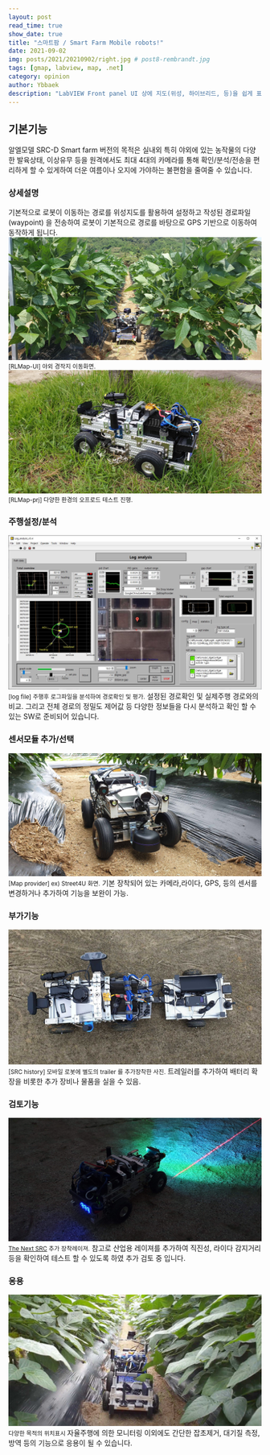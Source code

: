 ```yaml
---
layout: post
read_time: true
show_date: true
title: "스마트팜 / Smart Farm Mobile robots!"
date: 2021-09-02
img: posts/2021/20210902/right.jpg # post8-rembrandt.jpg
tags: [gmap, labview, map, .net]
category: opinion
author: Ybbaek
description: "LabVIEW Front panel UI 상에 지도(위성, 하이브리드, 등)을 쉽게 표시하고 경로 설정등을 할 수 있는 vi"
---
```

## 기본기능
알엘모델 SRC-D Smart farm 버전의 목적은 실내외 특히 야외에 있는 농작물의 다양한 발육상태, 이상유무 등을 원격에서도 최대 4대의 카메라를 통해 확인/분석/전송을  편리하게 할 수 있게하여 더운 여름이나 오지에 가야하는 불편함을 줄여줄 수 있습니다. 

### 상세설명
기본적으로 로봇이 이동하는 경로를 위성지도를 활용하여 설정하고 작성된 경로파일(waypoint) 을 전송하여 로봇이 기본적으로 경로를 바탕으로 GPS 기반으로 이동하여 동작하게 됩니다.
![Field](./assets/img/posts/2021/20210902/field.jpg)
<small>[RLMap-UI] 야외 경작지 이동화면.</small>
![RLMap-prj](./assets/img/posts/2021/20210902/grass.jpg)
<small>[RLMap-prj] 다양한 환경의 오프로드 테스트 진행.</small>

### 주행설정/분석
![GPS 관련 소프트웨어](./assets/img/posts/2021/20210902/log.jpg)
<small>[log file] 주행후 로그파일을 분석하여 경로확인 및 평가.</small>
설정된 경로확인 및 실제주행 경로와의 비교. 그리고 전체 경로의 정밀도 제어값 등 다양한 정보들을 다시 분석하고 확인 할 수 있는 SW로 준비되어 있습니다.

### 센서모듈 추가/선택
![ robot](./assets/img/posts/2021/20210902/left.jpg)
<small>[Map provider] ex) Street4U 화면.</small>
기본 장착되어 있는 카메라,라이다, GPS, 등의 센서를 변경하거나 추가하여 기능을 보완이 가능.

### 부가기능
![SRC hw option](./assets/img/posts/2021/20210902/trailer.jpg)
<small>[SRC history] 모바일 로봇에 별도의 trailer 를 추가장착한 사진.</small>
트레일러를 추가하여 배터리 확장을 비롯한 추가 장비나 물품을 실을 수 있음.

### 검토기능
![The Next SRC](./assets/img/posts/2021/20210902/laser.jpg)
<small>[The Next SRC](https://github.com/yunbum/SRC) 추가 장착레이져.</small>
참고로 산업용 레이져를 추가하여 직진성, 라이다 감지거리 등을 확인하여 테스트 할 수 있도록 하였 추가 검토 중 입니다.

### 응용
![cartpole](./assets/img/posts/2021/20210902/offroad-2.jpg)
<small>다양한 목적의 위치표시 </small>
자율주행에 의한 모니터링 이외에도 간단한 잡초제거, 대기질 측정, 방역 등의 기능으로 응용이 될 수 있습니다.
